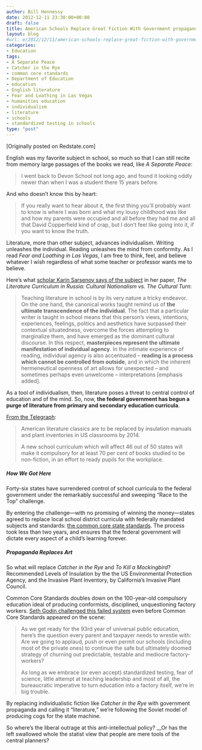```yaml
---
author: Bill Hennessy
date: 2012-12-11 23:30:00+00:00
draft: false
title: American Schools Replace Great Fiction With Government propaganda
layout: blog
#url: e/2012/12/11/american-schools-replace-great-fiction-with-government-propaganda/
categories:
- Education
tags:
- A Separate Peace
- Catcher in the Rye
- common core standards
- Department of Education
- education
- English literature
- Fear and Loathing in Las Vegas
- humanities education
- individualism
- literature
- schools
- standardized testing in schools
type: "post"
---
```


[Originally posted on Redstate.com]

English was my favorite subject in school, so much so that I can still recite from memory large passages of the books we read, like _A Separate Peace_:

> I went back to Devon School not long ago, and found it looking oddly newer than when I was a student there 15 years before.
> 
> 

And who doesn’t know this by heart:

> If you really want to hear about it, the first thing you’ll probably want to know is where I was born and what my lousy childhood was like and how my parents were occupied and all before they had me and all that David Copperfield kind of crap, but I don’t feel like going into it, if you want to know the truth.
> 
> 

Literature, more than other subject, advances individualism. Writing unleashes the individual. Reading unleashes the mind from conformity. As I read _Fear and Loathing in Las Vegas_, I am free to think, feel, and believe whatever I wish regardless of what some teacher or professor wants me to believe. 

Here’s what [scholar Karin Sarsenov says of the subject](https://www.cultureunbound.ep.liu.se/v2/a29/cu10v2a29.pdf) in her paper, _The Literature Curriculum in Russia: Cultural Nationalism vs. The Cultural Turn_:

> Teaching literature in school is by its very nature a tricky endeavor. On the one hand, the canonical works taught remind us of **the ultimate transcendence of the individual**. The fact that a particular writer is taught in school means that this person’s views, intentions, experiences, feelings, politics and aesthetics have surpassed their contextual situatedness, overcome the forces attempting to marginalize them, and have emerged as the dominant cultural discourse. In this respect, **masterpieces represent the ultimate manifestation of individual agency**. In the intimate experience of reading, individual agency is also accentuated – **reading is a process which cannot be controlled from outside**, and in which the inherent hermeneutical openness of art allows for unexpected – and sometimes perhaps even unwelcome – interpretations [emphasis added].
> 
> 

As a tool of individualism, then, literature poses a threat to central control of education and of the mind. So, now, **the federal government has begun a purge of literature from primary and secondary education curricula**. 

[From the Telegraph](https://www.telegraph.co.uk/culture/books/booknews/9729383/Catcher-in-the-Rye-dropped-from-US-school-curriculum.html):

> American literature classics are to be replaced by insulation manuals and plant inventories in US classrooms by 2014. 
> 
> A new school curriculum which will affect 46 out of 50 states will make it compulsory for at least 70 per cent of books studied to be non-fiction, in an effort to ready pupils for the workplace.
> 
> 

##### How We Got Here

Forty-six states have surrendered control of school curricula to the federal government under the remarkably successful and sweeping “Race to the Top” challenge. 

By entering the challenge—with no promising of winning the money—states agreed to replace local school district curricula with federally mandated subjects and standards: [the common core state standards](https://www.corestandards.org/assets/CCSSI_ELA%20Standards.pdf). The process took less than two years, and ensures that the federal government will dictate every aspect of a child’s learning forever. 

##### Propaganda Replaces Art

So what will replace _Catcher in the Rye_ and _To Kill a Mockingbird_? Recommended Levels of Insulation by the the US Environmental Protection Agency, and the Invasive Plant Inventory, by California’s Invasive Plant Council. 

Common Core Standards doubles down on the 100-year-old compulsory education ideal of producing conformists, disciplined, unquestioning factory workers. [Seth Godin challenged this failed system](https://sethgodin.typepad.com/seths_blog/2011/09/back-to-the-wrong-school.html) even before Common Core Standards appeared on the scene:

> As we get ready for the 93rd year of universal public education, here’s the question every parent and taxpayer needs to wrestle with: Are we going to applaud, push or even permit our schools (including most of the private ones) to continue the safe but ultimately doomed strategy of churning out predictable, testable and mediocre factory-workers? 
> 
> As long as we embrace (or even accept) standardized testing, fear of science, little attempt at teaching leadership and most of all, the bureaucratic imperative to turn education into a factory itself, we’re in big trouble.
> 
> 

By replacing individualistic fiction like _Catcher in the Rye_ with government propaganda and calling it “literature,” we’re following the Soviet model of producing cogs for the state machine. 

So where’s the liberal outrage at this anti-intellectual policy? __Or has the left swallowed whole the statist view that people are mere tools of the central planners?
